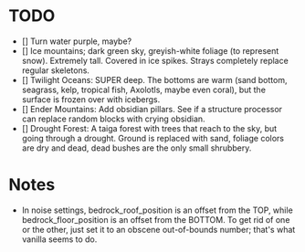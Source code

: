 # TODO
- [] Turn water purple, maybe?
- [] Ice mountains; dark green sky, greyish-white foliage (to represent snow). Extremely tall. Covered in ice spikes. Strays completely replace regular skeletons.
- [] Twilight Oceans: SUPER deep. The bottoms are warm (sand bottom, seagrass, kelp, tropical fish, Axolotls, maybe even coral), but the surface is frozen over with icebergs.
- [] Ender Mountains: Add obsidian pillars. See if a structure processor can replace random blocks with crying obsidian.
- [] Drought Forest: A taiga forest with trees that reach to the sky, but going through a drought. Ground is replaced with sand, foliage colors are dry and dead, dead bushes are the only small shrubbery.

# Notes
- In noise settings, bedrock\_roof\_position is an offset from the TOP, while bedrock\_floor\_position is an offset from the BOTTOM. To get rid of one or the other, just set it to an obscene out-of-bounds number; that's what vanilla seems to do.
